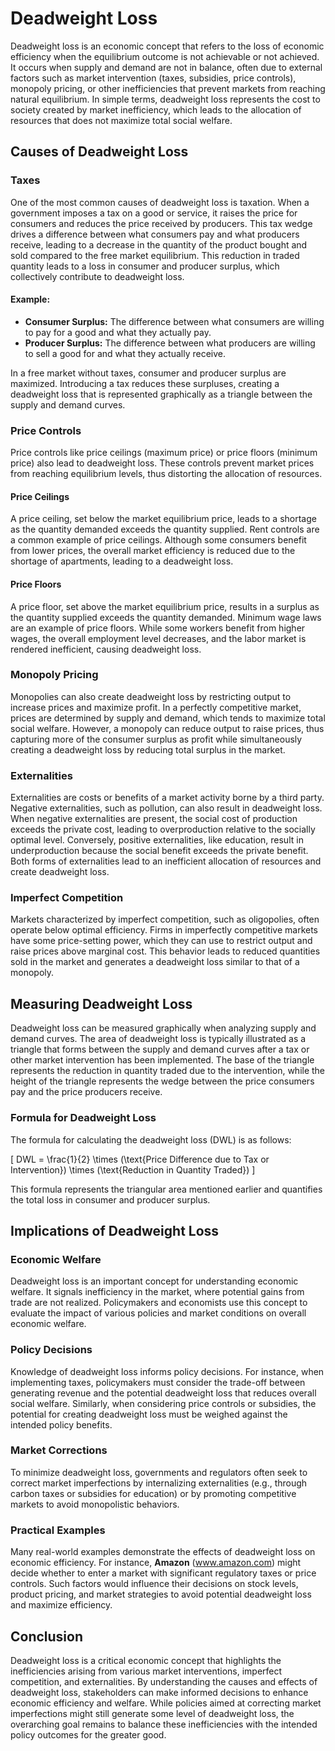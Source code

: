 # Deadweight Loss

Deadweight loss is an economic concept that refers to the loss of economic efficiency when the equilibrium outcome is not achievable or not achieved. It occurs when supply and demand are not in balance, often due to external factors such as market intervention (taxes, subsidies, price controls), monopoly pricing, or other inefficiencies that prevent markets from reaching natural equilibrium. In simple terms, deadweight loss represents the cost to society created by market inefficiency, which leads to the allocation of resources that does not maximize total social welfare.

## Causes of Deadweight Loss

### Taxes

One of the most common causes of deadweight loss is taxation. When a government imposes a tax on a good or service, it raises the price for consumers and reduces the price received by producers. This tax wedge drives a difference between what consumers pay and what producers receive, leading to a decrease in the quantity of the product bought and sold compared to the free market equilibrium. This reduction in traded quantity leads to a loss in consumer and producer surplus, which collectively contribute to deadweight loss.

#### Example:

- **Consumer Surplus:** The difference between what consumers are willing to pay for a good and what they actually pay.
- **Producer Surplus:** The difference between what producers are willing to sell a good for and what they actually receive.

In a free market without taxes, consumer and producer surplus are maximized. Introducing a tax reduces these surpluses, creating a deadweight loss that is represented graphically as a triangle between the supply and demand curves.

### Price Controls

Price controls like price ceilings (maximum price) or price floors (minimum price) also lead to deadweight loss. These controls prevent market prices from reaching equilibrium levels, thus distorting the allocation of resources.

#### Price Ceilings

A price ceiling, set below the market equilibrium price, leads to a shortage as the quantity demanded exceeds the quantity supplied. Rent controls are a common example of price ceilings. Although some consumers benefit from lower prices, the overall market efficiency is reduced due to the shortage of apartments, leading to a deadweight loss.

#### Price Floors

A price floor, set above the market equilibrium price, results in a surplus as the quantity supplied exceeds the quantity demanded. Minimum wage laws are an example of price floors. While some workers benefit from higher wages, the overall employment level decreases, and the labor market is rendered inefficient, causing deadweight loss.

### Monopoly Pricing

Monopolies can also create deadweight loss by restricting output to increase prices and maximize profit. In a perfectly competitive market, prices are determined by supply and demand, which tends to maximize total social welfare. However, a monopoly can reduce output to raise prices, thus capturing more of the consumer surplus as profit while simultaneously creating a deadweight loss by reducing total surplus in the market.

### Externalities

Externalities are costs or benefits of a market activity borne by a third party. Negative externalities, such as pollution, can also result in deadweight loss. When negative externalities are present, the social cost of production exceeds the private cost, leading to overproduction relative to the socially optimal level. Conversely, positive externalities, like education, result in underproduction because the social benefit exceeds the private benefit. Both forms of externalities lead to an inefficient allocation of resources and create deadweight loss.

### Imperfect Competition

Markets characterized by imperfect competition, such as oligopolies, often operate below optimal efficiency. Firms in imperfectly competitive markets have some price-setting power, which they can use to restrict output and raise prices above marginal cost. This behavior leads to reduced quantities sold in the market and generates a deadweight loss similar to that of a monopoly.

## Measuring Deadweight Loss

Deadweight loss can be measured graphically when analyzing supply and demand curves. The area of deadweight loss is typically illustrated as a triangle that forms between the supply and demand curves after a tax or other market intervention has been implemented. The base of the triangle represents the reduction in quantity traded due to the intervention, while the height of the triangle represents the wedge between the price consumers pay and the price producers receive.

### Formula for Deadweight Loss

The formula for calculating the deadweight loss (DWL) is as follows:

\[ DWL = \frac{1}{2} \times (\text{Price Difference due to Tax or Intervention}) \times (\text{Reduction in Quantity Traded}) \]

This formula represents the triangular area mentioned earlier and quantifies the total loss in consumer and producer surplus.

## Implications of Deadweight Loss

### Economic Welfare

Deadweight loss is an important concept for understanding economic welfare. It signals inefficiency in the market, where potential gains from trade are not realized. Policymakers and economists use this concept to evaluate the impact of various policies and market conditions on overall economic welfare.

### Policy Decisions

Knowledge of deadweight loss informs policy decisions. For instance, when implementing taxes, policymakers must consider the trade-off between generating revenue and the potential deadweight loss that reduces overall social welfare. Similarly, when considering price controls or subsidies, the potential for creating deadweight loss must be weighed against the intended policy benefits.

### Market Corrections

To minimize deadweight loss, governments and regulators often seek to correct market imperfections by internalizing externalities (e.g., through carbon taxes or subsidies for education) or by promoting competitive markets to avoid monopolistic behaviors. 

### Practical Examples

Many real-world examples demonstrate the effects of deadweight loss on economic efficiency. For instance, **Amazon** (www.amazon.com) might decide whether to enter a market with significant regulatory taxes or price controls. Such factors would influence their decisions on stock levels, product pricing, and market strategies to avoid potential deadweight loss and maximize efficiency.

## Conclusion

Deadweight loss is a critical economic concept that highlights the inefficiencies arising from various market interventions, imperfect competition, and externalities. By understanding the causes and effects of deadweight loss, stakeholders can make informed decisions to enhance economic efficiency and welfare. While policies aimed at correcting market imperfections might still generate some level of deadweight loss, the overarching goal remains to balance these inefficiencies with the intended policy outcomes for the greater good.